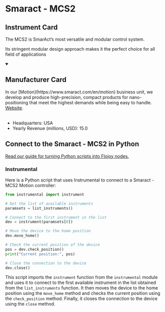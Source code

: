 
# Smaract - MCS2

## Instrument Card

The MCS2 is SmarAct’s most versatile and modular control system.

Its stringent modular design approach makes it the perfect choice for all field of applications

<details open>
<summary><h2>Manufacturer Card</h2></summary>
In our [Motion](https://www.smaract.com/en/motion) business unit, we develop and produce high-precision, compact products for nano-positioning that meet the highest demands while being easy to handle. <a href=https://www.smaract.com/en/>Website</a>.
<br></br>
<ul>
  <li>Headquarters: USA</li>
  <li>Yearly Revenue (millions, USD): 15.0</li>
</ul>
</details>

## Connect to the Smaract - MCS2 in Python

[Read our guide for turning Python scripts into Flojoy nodes.](https://docs.flojoy.ai/custom-nodes/creating-custom-node/)


### Instrumental

Here is a Python script that uses Instrumental to connect to a Smaract - MCS2 Motion controller:

```python
from instrumental import instrument

# Get the list of available instruments
paramsets = list_instruments()

# Connect to the first instrument in the list
dev = instrument(paramsets[0])

# Move the device to the home position
dev.move_home()

# Check the current position of the device
pos = dev.check_position()
print("Current position:", pos)

# Close the connection to the device
dev.close()
```

This script imports the `instrument` function from the `instrumental` module and uses it to connect to the first available instrument in the list obtained from the `list_instruments` function. It then moves the device to the home position using the `move_home` method and checks the current position using the `check_position` method. Finally, it closes the connection to the device using the `close` method.

